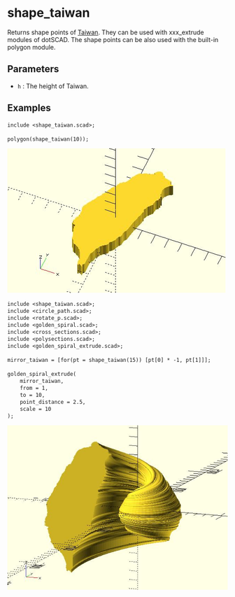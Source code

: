 # shape_taiwan

Returns shape points of [Taiwan](https://www.google.com.tw/maps?q=taiwan&um=1&ie=UTF-8&sa=X&ved=0ahUKEwjai9XrqurTAhVIopQKHbEHClwQ_AUICygC). They can be used with xxx_extrude modules of dotSCAD. The shape points can be also used with the built-in polygon module. 

## Parameters

- `h` : The height of Taiwan.

## Examples

	include <shape_taiwan.scad>;

	polygon(shape_taiwan(10));

![shape_taiwan](images/lib-shape_taiwan-1.JPG)

	include <shape_taiwan.scad>;
	include <circle_path.scad>;
	include <rotate_p.scad>;
	include <golden_spiral.scad>;
	include <cross_sections.scad>;
	include <polysections.scad>;
	include <golden_spiral_extrude.scad>;

	mirror_taiwan = [for(pt = shape_taiwan(15)) [pt[0] * -1, pt[1]]];

	golden_spiral_extrude(
		mirror_taiwan, 
		from = 1,  
		to = 10, 
		point_distance = 2.5,
		scale = 10
	);

![shape_taiwan](images/lib-shape_taiwan-2.JPG)

